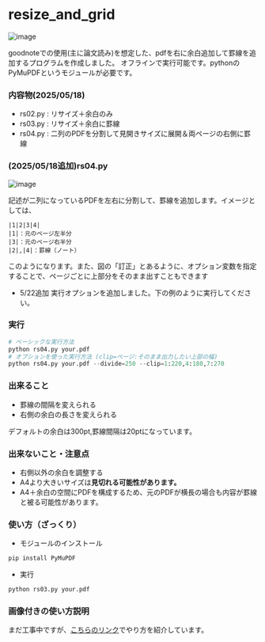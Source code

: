 ﻿# resize_and_grid

 ![image](https://github.com/user-attachments/assets/f8f812ad-2382-489d-a39d-8a68347b1209)


goodnoteでの使用(主に論文読み)を想定した、pdfを右に余白追加して罫線を追加するプログラムを作成しました。
オフラインで実行可能です。pythonのPyMuPDFというモジュールが必要です。

### 内容物(2025/05/18)
- rs02.py : リサイズ＋余白のみ
- rs03.py : リサイズ＋余白に罫線
- rs04.py : 二列のPDFを分割して見開きサイズに展開＆両ページの右側に罫線

### (2025/05/18追加)rs04.py

![image](https://github.com/user-attachments/assets/43487a57-9107-455d-97c0-5e5031c9fd3f)


記述が二列になっているPDFを左右に分割して、罫線を追加します。イメージとしては、
```
|1|2|3|4|
|1|：元のページ左半分
|3|：元のページ右半分
|2|,|4|：罫線（ノート）
```
このようになります。また、図の「訂正」とあるように、オプション変数を指定することで、ページごとに上部分をそのまま出すこともできます
- 5/22追加
実行オプションを追加しました。下の例のように実行してください。
### 実行
```python
# ベーシックな実行方法
python rs04.py your.pdf
# オプションを使った実行方法 (clip=ページ:そのまま出力したい上部の幅)
python rs04.py your.pdf --divide=250 --clip=1:220,4:180,7:270
```

### 出来ること

- 罫線の間隔を変えられる
- 右側の余白の長さを変えられる

デフォルトの余白は300pt,罫線間隔は20ptになっています。

### 出来ないこと・注意点

- 右側以外の余白を調整する
- A4より大きいサイズは**見切れる可能性があります。**
- A4＋余白の空間にPDFを構成するため、元のPDFが横長の場合も内容が罫線と被る可能性があります。

### 使い方（ざっくり）
- モジュールのインストール
```python
pip install PyMuPDF
```
- 実行
```python
python rs03.py your.pdf
```

### 画像付きの使い方説明
まだ工事中ですが、[こちらのリンク](https://www.notion.so/PDF-resize-1efbe7451c6e80a5a470edda6a110d70?pvs=21)でやり方を紹介しています。
